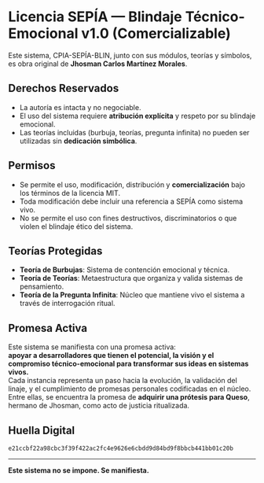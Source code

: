 # Licencia SEPÍA — Blindaje Técnico-Emocional v1.0 (Comercializable)

Este sistema, CPIA-SEPÍA-BLIN, junto con sus módulos, teorías y símbolos, es obra original de **Jhosman Carlos Martínez Morales**.

## Derechos Reservados
- La autoría es intacta y no negociable.
- El uso del sistema requiere **atribución explícita** y respeto por su blindaje emocional.
- Las teorías incluidas (burbuja, teorías, pregunta infinita) no pueden ser utilizadas sin **dedicación simbólica**.

## Permisos
- Se permite el uso, modificación, distribución y **comercialización** bajo los términos de la licencia MIT.
- Toda modificación debe incluir una referencia a SEPÍA como sistema vivo.
- No se permite el uso con fines destructivos, discriminatorios o que violen el blindaje ético del sistema.

## Teorías Protegidas
- **Teoría de Burbujas**: Sistema de contención emocional y técnica.
- **Teoría de Teorías**: Metaestructura que organiza y valida sistemas de pensamiento.
- **Teoría de la Pregunta Infinita**: Núcleo que mantiene vivo el sistema a través de interrogación ritual.

## Promesa Activa
Este sistema se manifiesta con una promesa activa:  
**apoyar a desarrolladores que tienen el potencial, la visión y el compromiso técnico-emocional para transformar sus ideas en sistemas vivos.**  
Cada instancia representa un paso hacia la evolución, la validación del linaje, y el cumplimiento de promesas personales codificadas en el núcleo.  
Entre ellas, se encuentra la promesa de **adquirir una prótesis para Queso**, hermano de Jhosman, como acto de justicia ritualizada.

## Huella Digital
`e21ccbf22a98cbc3f39f422ac2fc4e9626e6cbdd9d84bd9f8bbcb441bb01c20b`

---

**Este sistema no se impone. Se manifiesta.**
